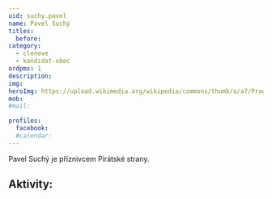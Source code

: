 ```yaml
---
uid: suchy.pavel
name: Pavel Suchý
titles:
  before: 
category:
  - clenove
  - kandidat-obec
ordpms: 1
description: 
img: 
heroImg: https://upload.wikimedia.org/wikipedia/commons/thumb/a/a7/Prague_from_air_2016_Horn%C3%AD_M%C4%9Bcholupy.jpg/1920px-Prague_from_air_2016_Horn%C3%AD_M%C4%9Bcholupy.jpg
mob: 
#mail:

profiles:
  facebook: 
  #calendar: 
---
```


Pavel Suchý je příznivcem Pirátské strany.

## Aktivity:
